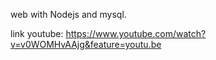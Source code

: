 web with Nodejs and mysql.

link youtube: https://www.youtube.com/watch?v=v0WOMHvAAjg&feature=youtu.be
